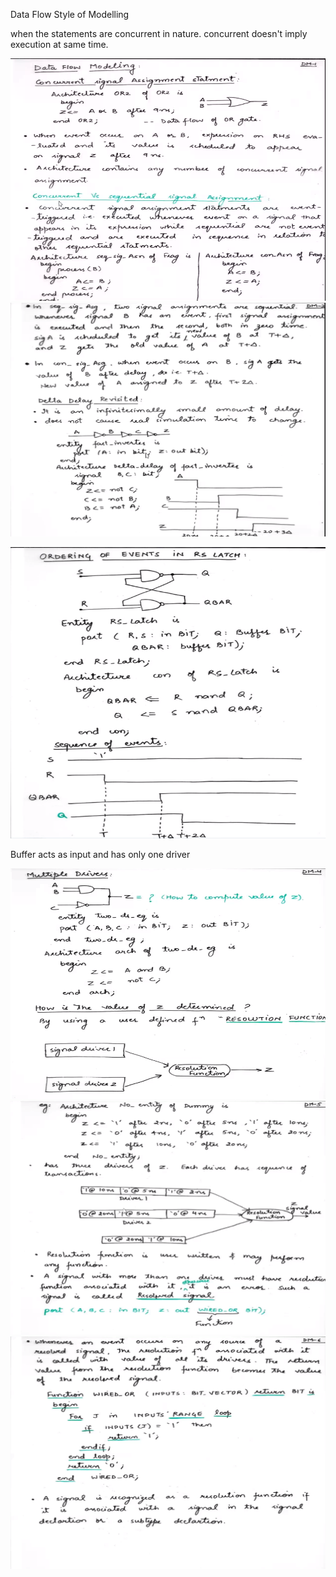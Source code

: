 Data Flow Style of Modelling

when the statements are concurrent in nature.
concurrent doesn't imply execution at same time.

![Data Flow of Modelling](img/DATAFLOW.png)
![Image](img/DATAFLOW1.png)

![](img/BufferandRSLATCH.png)

Buffer acts as input and has only one driver

![mdrivers](img/MULTIPLEDRIVERS.png)
![](img/driverexample.png)
![](img/image_2020-07-28-10-56-50.png)
